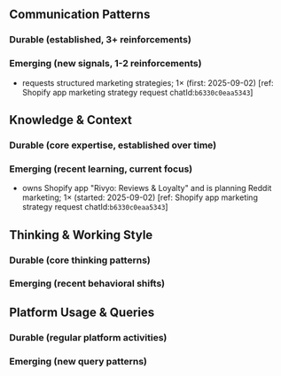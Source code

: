 ## Communication Patterns
### Durable (established, 3+ reinforcements)

### Emerging (new signals, 1-2 reinforcements)
- requests structured marketing strategies; 1× (first: 2025-09-02) [ref: Shopify app marketing strategy request chatId:`b6330c0eaa5343`]

## Knowledge & Context
### Durable (core expertise, established over time)

### Emerging (recent learning, current focus)
- owns Shopify app "Rivyo: Reviews & Loyalty" and is planning Reddit marketing; 1× (started: 2025-09-02) [ref: Shopify app marketing strategy request chatId:`b6330c0eaa5343`]

## Thinking & Working Style
### Durable (core thinking patterns)

### Emerging (recent behavioral shifts)

## Platform Usage & Queries
### Durable (regular platform activities)

### Emerging (new query patterns)
